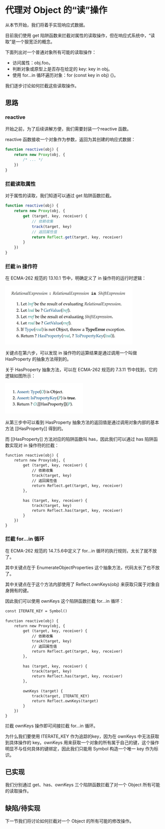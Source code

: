 # 代理对 Object 的“读”操作
从本节开始，我们将着手实现响应式数据。

目前我们使用 get 陷阱函数来拦截对属性的读取操作，但在响应式系统中，“读取”是一个狠宽泛的概念。

下面列出对一个普通对象所有可能的读取操作：
* 访问属性：obj.foo。
* 判断对象或原型上是否存在给定的 key: key in obj。
* 使用 for...in 循环遍历对象：for (const key in obj) {}。

我们逐步讨论如何拦截这些读取操作。

## 思路

### reactive
开始之前，为了后续讲解方便，我们需要封装一个reactive 函数。

reactive 函数接收一个对象作为参数，返回为其创建的响应式数据：
```js
function reactive(obj) {
    return new Proxy(obj, {
        /* ... */
    })
}
```

### 拦截读取属性
对于属性的读取，我们知道可以通过 get 陷阱函数拦截。
```js
function reactive(obj) {
    return new Proxy(obj, {
        get (target, key, receiver) {
            // 依赖收集
            track(target, key)
            // 返回属性值
            return Reflect.get(target, key, receiver)
        }
    })
}
```

### 拦截 in 操作符
在 ECMA-262 规范的 13.10.1 节中，明确定义了 in 操作符的运行时逻辑：

![](in操作符的运行时逻辑.png)

关键点在第六步，可以发现 in 操作符的运算结果是通过调用一个叫做 HasProperty 的抽象方法得到的。

关于 HasProperty 抽象方法，可以在 ECMA-262 规范的 7.3.11 节中找到，它的逻辑如图所示：

![](HasProperty抽象方法.png)

从第三步中可以看到 HasProperty 抽象方法的返回值是通过调用对象内部的基本方法 [[HasProperty]] 得到的。

而 [[HasProperty]] 方法对应的陷阱函数叫 has，因此我们可以通过 has 陷阱函数实现对 in 操作符的拦截：
```js{10-13}
function reactive(obj) {
    return new Proxy(obj, {
        get (target, key, receiver) {
            // 依赖收集
            track(target, key)
            // 返回属性值
            return Reflect.get(target, key, receiver)
        },

        has (target, key, receiver) {
            track(target, key)
            return Reflect.has(target, key, receiver)
        }
    })
}
```

### 拦截 for...in 循环
在 ECMA-262 规范的 14.7.5.6中定义了 for...in 循环的执行规则，太长了就不放了。

其中关键点在于 EnumerateObjectProperties 这个抽象方法，代码太长了也不放了。

其中关键点在于这个方法内部使用了 Reflect.ownKeys(obj) 来获取只属于对象自身拥有的键。

因此我们可以使用 ownKeys 这个陷阱函数拦截 for...in 循环：
```js{15-18}
const ITERATE_KEY = Symbol()

function reactive(obj) {
    return new Proxy(obj, {
        get (target, key, receiver) {
            // 依赖收集
            track(target, key)
            // 返回属性值
            return Reflect.get(target, key, receiver)
        },

        has (target, key, receiver) {
            track(target, key)
            return Reflect.has(target, key, receiver)
        },

        ownKeys (target) {
            track(target, ITERATE_KEY)
            return Reflect.ownKeys(target)
        }
    })
}
```
拦截 ownKeys 操作即可间接拦截 for...in 循环。

为什么我们要使用 ITERATE_KEY 作为追踪的key，因为在 ownKeys 中无法获取到具体操作的 key。ownKeys 用来获取一个对象的所有属于自己的键，这个操作明显不与任何具体的键绑定，因此我们只能用 Symbol 构造一个唯一 key 作为标识。

## 已实现
我们分别通过 get、has、ownKeys 三个陷阱函数拦截了对一个 Object 所有可能的读取操作。

## 缺陷/待实现
下一节我们将讨论如何拦截对一个 Object 的所有可能的修改操作。